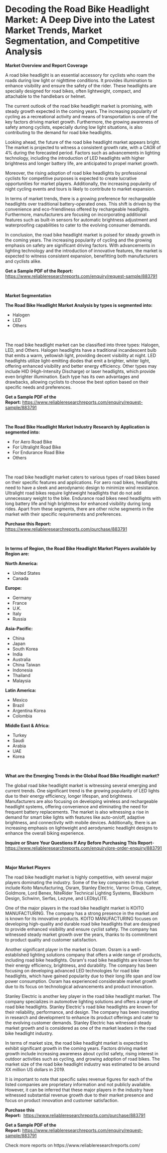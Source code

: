 <p><h1>Decoding the Road Bike Headlight Market: A Deep Dive into the Latest Market Trends, Market Segmentation, and Competitive Analysis</h1></p><p><strong>Market Overview and Report Coverage</strong></p>
<p><p>A road bike headlight is an essential accessory for cyclists who roam the roads during low light or nighttime conditions. It provides illumination to enhance visibility and ensure the safety of the rider. These headlights are specially designed for road bikes, often lightweight, compact, and attachable to the handlebars or helmet.</p><p>The current outlook of the road bike headlight market is promising, with steady growth expected in the coming years. The increasing popularity of cycling as a recreational activity and means of transportation is one of the key factors driving market growth. Furthermore, the growing awareness of safety among cyclists, especially during low light situations, is also contributing to the demand for road bike headlights.</p><p>Looking ahead, the future of the road bike headlight market appears bright. The market is projected to witness a consistent growth rate, with a CAGR of 4% during the forecasted period. Factors such as advancements in lighting technology, including the introduction of LED headlights with higher brightness and longer battery life, are anticipated to propel market growth.</p><p>Moreover, the rising adoption of road bike headlights by professional cyclists for competitive purposes is expected to create lucrative opportunities for market players. Additionally, the increasing popularity of night cycling events and tours is likely to contribute to market expansion.</p><p>In terms of market trends, there is a growing preference for rechargeable headlights over traditional battery-operated ones. This shift is driven by the convenience and eco-friendliness offered by rechargeable headlights. Furthermore, manufacturers are focusing on incorporating additional features such as built-in sensors for automatic brightness adjustment and waterproofing capabilities to cater to the evolving consumer demands.</p><p>In conclusion, the road bike headlight market is poised for steady growth in the coming years. The increasing popularity of cycling and the growing emphasis on safety are significant driving factors. With advancements in lighting technology and the introduction of innovative features, the market is expected to witness consistent expansion, benefitting both manufacturers and cyclists alike.</p></p>
<p><strong>Get a Sample PDF of the Report:</strong> <a href="https://www.reliableresearchreports.com/enquiry/request-sample/883791">https://www.reliableresearchreports.com/enquiry/request-sample/883791</a></p>
<p>&nbsp;</p>
<p><strong>Market Segmentation</strong></p>
<p><strong>The Road Bike Headlight Market Analysis by types is segmented into:</strong></p>
<p><ul><li>Halogen</li><li>LED</li><li>Others</li></ul></p>
<p>&nbsp;</p>
<p><p>The road bike headlight market can be classified into three types: Halogen, LED, and Others. Halogen headlights have a traditional incandescent bulb that emits a warm, yellowish light, providing decent visibility at night. LED headlights utilize light-emitting diodes that emit a brighter, whiter light, offering enhanced visibility and better energy efficiency. Other types may include HID (High-Intensity Discharge) or laser headlights, which provide even brighter illumination. Each type has its own advantages and drawbacks, allowing cyclists to choose the best option based on their specific needs and preferences.</p></p>
<p><strong>Get a Sample PDF of the Report:</strong>&nbsp;<a href="https://www.reliableresearchreports.com/enquiry/request-sample/883791">https://www.reliableresearchreports.com/enquiry/request-sample/883791</a></p>
<p>&nbsp;</p>
<p><strong>The Road Bike Headlight Market Industry Research by Application is segmented into:</strong></p>
<p><ul><li>For Aero Road Bike</li><li>For Ultralight Road Bike</li><li>For Endurance Road Bike</li><li>Others</li></ul></p>
<p>&nbsp;</p>
<p><p>The road bike headlight market caters to various types of road bikes based on their specific features and applications. For aero road bikes, headlights need to have a sleek and aerodynamic design to minimize wind resistance. Ultralight road bikes require lightweight headlights that do not add unnecessary weight to the bike. Endurance road bikes need headlights with long battery life and high brightness for enhanced visibility during long rides. Apart from these segments, there are other niche segments in the market with their specific requirements and preferences.</p></p>
<p><strong>Purchase this Report:</strong>&nbsp; <a href="https://www.reliableresearchreports.com/purchase/883791">https://www.reliableresearchreports.com/purchase/883791</a></p>
<p>&nbsp;</p>
<p><strong>In terms of Region, the Road Bike Headlight Market Players available by Region are:</strong></p>
<p>
    <p> <strong> North America: </strong>
        <ul>
            <li>United States</li>
            <li>Canada</li>
        </ul>
        </p> 
    <p> <strong> Europe: </strong>
        <ul>
            <li>Germany</li>
            <li>France</li>
            <li>U.K.</li>
            <li>Italy</li>
            <li>Russia</li>
        </ul>
        </p> 
    <p> <strong> Asia-Pacific: </strong>
        <ul>
            <li>China</li>
            <li>Japan</li>
            <li>South Korea</li>
            <li>India</li>
            <li>Australia</li>
            <li>China Taiwan</li>
            <li>Indonesia</li>
            <li>Thailand</li>
            <li>Malaysia</li>
        </ul>
        </p> 
    <p> <strong> Latin America: </strong>
        <ul>
            <li>Mexico</li>
            <li>Brazil</li>
            <li>Argentina Korea</li>
            <li>Colombia</li>
        </ul>
        </p> 
    <p> <strong> Middle East & Africa: </strong>
        <ul>
            <li>Turkey</li>
            <li>Saudi</li>
            <li>Arabia</li>
            <li>UAE</li>
            <li>Korea</li>
        </ul>
    </p>
    </p>
<p>&nbsp;</p>
<p><strong>What are the Emerging Trends in the Global Road Bike Headlight market?</strong></p>
<p><p>The global road bike headlight market is witnessing several emerging and current trends. One significant trend is the growing popularity of LED lights due to their energy efficiency, longer lifespan, and brightness. Manufacturers are also focusing on developing wireless and rechargeable headlight systems, offering convenience and eliminating the need for frequent battery replacements. The market is also witnessing a rise in demand for smart bike lights with features like auto-on/off, adaptive brightness, and connectivity with mobile devices. Additionally, there is an increasing emphasis on lightweight and aerodynamic headlight designs to enhance the overall biking experience.</p></p>
<p><strong>Inquire or Share Your Questions If Any Before Purchasing This Report</strong>- <a href="https://www.reliableresearchreports.com/enquiry/pre-order-enquiry/883791">https://www.reliableresearchreports.com/enquiry/pre-order-enquiry/883791</a></p>
<p>&nbsp;</p>
<p><strong>Major Market Players</strong></p>
<p><p>The road bike headlight market is highly competitive, with several major players dominating the industry. Some of the key companies in this market include Koito Manufacturing, Osram, Stanley Electric, Varroc Group, Cateye, Goldmore, Lord Benex, NiteRider Technical Lighting Systems, Blackburn Design, Schwinn, Serfas, Lezyne, and LEDbyLITE.</p><p>One of the major players in the road bike headlight market is KOITO MANUFACTURING. The company has a strong presence in the market and is known for its innovative products. KOITO MANUFACTURING focuses on developing high-quality and durable road bike headlights that are designed to provide enhanced visibility and ensure cyclist safety. The company has witnessed steady market growth over the years, thanks to its commitment to product quality and customer satisfaction.</p><p>Another significant player in the market is Osram. Osram is a well-established lighting solutions company that offers a wide range of products, including road bike headlights. Osram's road bike headlights are known for their energy efficiency, brightness, and durability. The company has been focusing on developing advanced LED technologies for road bike headlights, which have gained popularity due to their long life span and low power consumption. Osram has experienced considerable market growth due to its focus on technological advancements and product innovation.</p><p>Stanley Electric is another key player in the road bike headlight market. The company specializes in automotive lighting solutions and offers a range of road bike headlights. Stanley Electric's road bike headlights are known for their reliability, performance, and design. The company has been investing in research and development to enhance its product offerings and cater to the evolving customer demands. Stanley Electric has witnessed steady market growth and is considered as one of the market leaders in the road bike headlight industry.</p><p>In terms of market size, the road bike headlight market is expected to exhibit significant growth in the coming years. Factors driving market growth include increasing awareness about cyclist safety, rising interest in outdoor activities such as cycling, and growing adoption of road bikes. The market size of the road bike headlight industry was estimated to be around XX million US dollars in 2019.</p><p>It is important to note that specific sales revenue figures for each of the listed companies are proprietary information and not publicly available. However, it can be inferred that these major players in the industry have witnessed substantial revenue growth due to their market presence and focus on product innovation and customer satisfaction.</p></p>
<p><strong>Purchase this Report:</strong>&nbsp;&nbsp;<a href="https://www.reliableresearchreports.com/purchase/883791">https://www.reliableresearchreports.com/purchase/883791</a></p>
<p></p>
<p><strong>Get a Sample PDF of the Report:</strong>&nbsp;<a href="https://www.reliableresearchreports.com/enquiry/request-sample/883791">https://www.reliableresearchreports.com/enquiry/request-sample/883791</a></p>
<p>Check more reports on https://www.reliableresearchreports.com/</p>